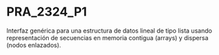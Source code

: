 # PRA_2324_P1
Interfaz genérica para una estructura de datos lineal de tipo lista usando representación de secuencias en memoria contigua (arrays) y dispersa (nodos enlazados).
